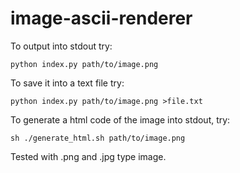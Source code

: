# image-ascii-renderer

To output into stdout try:

```
python index.py path/to/image.png
```

To save it into a text file try:
```
python index.py path/to/image.png >file.txt
```

To generate a html code of the image into stdout, try:

```
sh ./generate_html.sh path/to/image.png
```

Tested with .png and .jpg type image.
